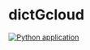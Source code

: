 # dictGcloud

[![Python application](https://github.com/vikrant-pune/dictGcloud/actions/workflows/python-app.yml/badge.svg?branch=main)](https://github.com/vikrant-pune/dictGcloud/actions/workflows/python-app.yml)
